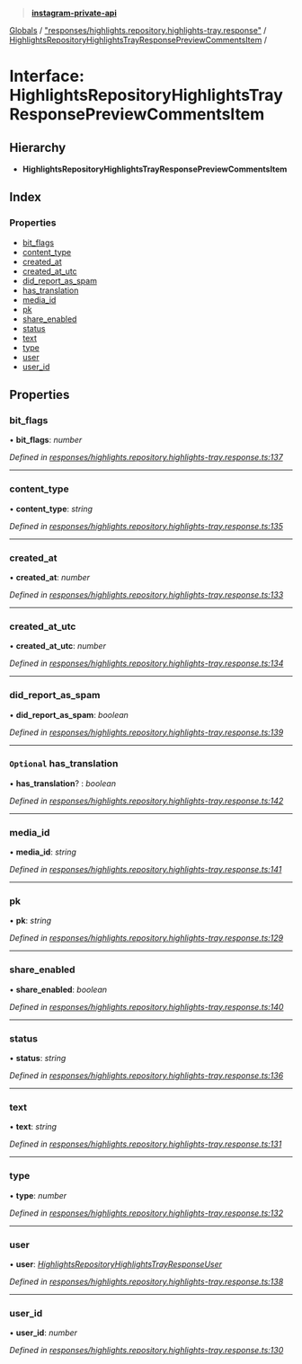 > **[instagram-private-api](../README.md)**

[Globals](../README.md) / ["responses/highlights.repository.highlights-tray.response"](../modules/_responses_highlights_repository_highlights_tray_response_.md) / [HighlightsRepositoryHighlightsTrayResponsePreviewCommentsItem](_responses_highlights_repository_highlights_tray_response_.highlightsrepositoryhighlightstrayresponsepreviewcommentsitem.md) /

# Interface: HighlightsRepositoryHighlightsTrayResponsePreviewCommentsItem

## Hierarchy

* **HighlightsRepositoryHighlightsTrayResponsePreviewCommentsItem**

## Index

### Properties

* [bit_flags](_responses_highlights_repository_highlights_tray_response_.highlightsrepositoryhighlightstrayresponsepreviewcommentsitem.md#bit_flags)
* [content_type](_responses_highlights_repository_highlights_tray_response_.highlightsrepositoryhighlightstrayresponsepreviewcommentsitem.md#content_type)
* [created_at](_responses_highlights_repository_highlights_tray_response_.highlightsrepositoryhighlightstrayresponsepreviewcommentsitem.md#created_at)
* [created_at_utc](_responses_highlights_repository_highlights_tray_response_.highlightsrepositoryhighlightstrayresponsepreviewcommentsitem.md#created_at_utc)
* [did_report_as_spam](_responses_highlights_repository_highlights_tray_response_.highlightsrepositoryhighlightstrayresponsepreviewcommentsitem.md#did_report_as_spam)
* [has_translation](_responses_highlights_repository_highlights_tray_response_.highlightsrepositoryhighlightstrayresponsepreviewcommentsitem.md#optional-has_translation)
* [media_id](_responses_highlights_repository_highlights_tray_response_.highlightsrepositoryhighlightstrayresponsepreviewcommentsitem.md#media_id)
* [pk](_responses_highlights_repository_highlights_tray_response_.highlightsrepositoryhighlightstrayresponsepreviewcommentsitem.md#pk)
* [share_enabled](_responses_highlights_repository_highlights_tray_response_.highlightsrepositoryhighlightstrayresponsepreviewcommentsitem.md#share_enabled)
* [status](_responses_highlights_repository_highlights_tray_response_.highlightsrepositoryhighlightstrayresponsepreviewcommentsitem.md#status)
* [text](_responses_highlights_repository_highlights_tray_response_.highlightsrepositoryhighlightstrayresponsepreviewcommentsitem.md#text)
* [type](_responses_highlights_repository_highlights_tray_response_.highlightsrepositoryhighlightstrayresponsepreviewcommentsitem.md#type)
* [user](_responses_highlights_repository_highlights_tray_response_.highlightsrepositoryhighlightstrayresponsepreviewcommentsitem.md#user)
* [user_id](_responses_highlights_repository_highlights_tray_response_.highlightsrepositoryhighlightstrayresponsepreviewcommentsitem.md#user_id)

## Properties

###  bit_flags

• **bit_flags**: *number*

*Defined in [responses/highlights.repository.highlights-tray.response.ts:137](https://github.com/dilame/instagram-private-api/blob/e9c516c/src/responses/highlights.repository.highlights-tray.response.ts#L137)*

___

###  content_type

• **content_type**: *string*

*Defined in [responses/highlights.repository.highlights-tray.response.ts:135](https://github.com/dilame/instagram-private-api/blob/e9c516c/src/responses/highlights.repository.highlights-tray.response.ts#L135)*

___

###  created_at

• **created_at**: *number*

*Defined in [responses/highlights.repository.highlights-tray.response.ts:133](https://github.com/dilame/instagram-private-api/blob/e9c516c/src/responses/highlights.repository.highlights-tray.response.ts#L133)*

___

###  created_at_utc

• **created_at_utc**: *number*

*Defined in [responses/highlights.repository.highlights-tray.response.ts:134](https://github.com/dilame/instagram-private-api/blob/e9c516c/src/responses/highlights.repository.highlights-tray.response.ts#L134)*

___

###  did_report_as_spam

• **did_report_as_spam**: *boolean*

*Defined in [responses/highlights.repository.highlights-tray.response.ts:139](https://github.com/dilame/instagram-private-api/blob/e9c516c/src/responses/highlights.repository.highlights-tray.response.ts#L139)*

___

### `Optional` has_translation

• **has_translation**? : *boolean*

*Defined in [responses/highlights.repository.highlights-tray.response.ts:142](https://github.com/dilame/instagram-private-api/blob/e9c516c/src/responses/highlights.repository.highlights-tray.response.ts#L142)*

___

###  media_id

• **media_id**: *string*

*Defined in [responses/highlights.repository.highlights-tray.response.ts:141](https://github.com/dilame/instagram-private-api/blob/e9c516c/src/responses/highlights.repository.highlights-tray.response.ts#L141)*

___

###  pk

• **pk**: *string*

*Defined in [responses/highlights.repository.highlights-tray.response.ts:129](https://github.com/dilame/instagram-private-api/blob/e9c516c/src/responses/highlights.repository.highlights-tray.response.ts#L129)*

___

###  share_enabled

• **share_enabled**: *boolean*

*Defined in [responses/highlights.repository.highlights-tray.response.ts:140](https://github.com/dilame/instagram-private-api/blob/e9c516c/src/responses/highlights.repository.highlights-tray.response.ts#L140)*

___

###  status

• **status**: *string*

*Defined in [responses/highlights.repository.highlights-tray.response.ts:136](https://github.com/dilame/instagram-private-api/blob/e9c516c/src/responses/highlights.repository.highlights-tray.response.ts#L136)*

___

###  text

• **text**: *string*

*Defined in [responses/highlights.repository.highlights-tray.response.ts:131](https://github.com/dilame/instagram-private-api/blob/e9c516c/src/responses/highlights.repository.highlights-tray.response.ts#L131)*

___

###  type

• **type**: *number*

*Defined in [responses/highlights.repository.highlights-tray.response.ts:132](https://github.com/dilame/instagram-private-api/blob/e9c516c/src/responses/highlights.repository.highlights-tray.response.ts#L132)*

___

###  user

• **user**: *[HighlightsRepositoryHighlightsTrayResponseUser](_responses_highlights_repository_highlights_tray_response_.highlightsrepositoryhighlightstrayresponseuser.md)*

*Defined in [responses/highlights.repository.highlights-tray.response.ts:138](https://github.com/dilame/instagram-private-api/blob/e9c516c/src/responses/highlights.repository.highlights-tray.response.ts#L138)*

___

###  user_id

• **user_id**: *number*

*Defined in [responses/highlights.repository.highlights-tray.response.ts:130](https://github.com/dilame/instagram-private-api/blob/e9c516c/src/responses/highlights.repository.highlights-tray.response.ts#L130)*